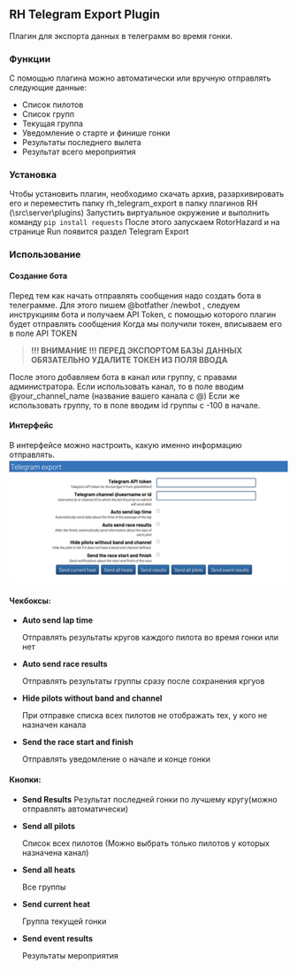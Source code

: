 ## RH Telegram Export Plugin
Плагин для экспорта данных в телеграмм во время гонки.
### Функции
С помощью плагина можно автоматически или вручную отправлять следующие данные:
+ Список пилотов 
+ Список групп 
+ Текущая группа
+ Уведомление о старте и финише гонки
+ Результаты последнего вылета 
+ Результат всего мероприятия

### Установка 
Чтобы установить плагин, необходимо скачать архив, разархивировать его и переместить папку rh_telegram_export в 
папку плагинов RH (\src\server\plugins)
Запустить виртуальное окружение и выполнить команду ```pip install requests```
После этого запускаем RotorHazard и на странице Run появится раздел Telegram Export 
### Использование 
#### Создание бота
Перед тем как начать отправлять сообщения надо создать бота в телеграмме.
 Для этого пишем @botfather 
/newbot , следуем инструкциям бота и получаем API Token, с помощью которого плагин будет отправлять сообщения 
Когда мы получили токен, вписываем его в поле API TOKEN 

>**!!! ВНИМАНИЕ !!! ПЕРЕД ЭКСПОРТОМ БАЗЫ ДАННЫХ ОБЯЗАТЕЛЬНО УДАЛИТЕ ТОКЕН ИЗ ПОЛЯ ВВОДА**

После этого добавляем бота в канал или группу, с правами администратора.
Если использовать канал, то в поле вводим @your_channel_name (название вашего канала с @)
Если же использовать группу, то в поле вводим id группы с -100 в начале.

#### Интерфейс

В интерфейсе можно настроить, какую именно информацию отправлять.
![](imgs/interface.png)

#### **Чекбоксы**:

+  **Auto send lap time**

    Отправлять результаты кругов каждого пилота во время гонки или нет 
+ **Auto send race results**

    Отправлять результаты группы сразу после  сохранения кргуов
+ **Hide pilots without band and channel**

    При отправке списка всех пилотов не отображать тех, у кого не назначен канала

+ **Send the race start and finish**


    Отправлять уведомление о начале и конце гонки 

#### **Кнопки:**
 + **Send Results**
    Результат последней гонки по лучшему кругу(можно отправлять автоматически)
  + **Send all pilots**

    Список всех пилотов (Можно выбрать только пилотов у которых назначена канал)

  + **Send all heats**

    Все группы
  
  + **Send current heat** 
    
    Группа текущей гонки

  + **Send event results**

    Результаты мероприятия 